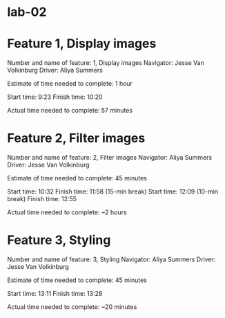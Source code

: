 # lab-02


# Feature 1, Display images
Number and name of feature: 1, Display images
Navigator: Jesse Van Volkinburg
Driver: Aliya Summers

Estimate of time needed to complete: 1 hour 

Start time: 9:23
Finish time: 10:20

Actual time needed to complete: 57 minutes



# Feature 2, Filter images
Number and name of feature: 2, Filter images
Navigator: Aliya Summers
Driver: Jesse Van Volkinburg

Estimate of time needed to complete: 45 minutes

Start time: 10:32
Finish time: 11:58 (15-min break)
Start time:  12:09 (10-min break)
Finish time: 12:55

Actual time needed to complete: ~2 hours


# Feature 3, Styling
Number and name of feature: 3, Styling
Navigator: Aliya Summers
Driver: Jesse Van Volkinburg

Estimate of time needed to complete: 45 minutes

Start time: 13:11
Finish time: 13:28

Actual time needed to complete: ~20 minutes

